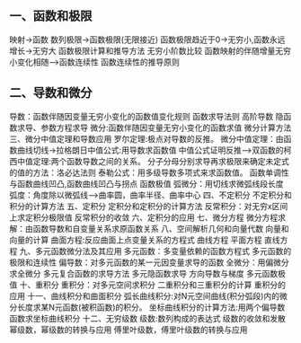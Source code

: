 ## 一、函数和极限
映射->函数
数列极限->函数极限(无限接近)
函数极限趋近于0->无穷小,函数永远增长->无穷大
函数极限计算和推导方法
无穷小阶数比较
函数映射的伴随增量无穷小变化相随-->函数连续性
函数连续性的推导原则
## 二、导数和微分
导数：函数伴随因变量无穷小变化的函数值变化规则
函数求导法则
高阶导数
隐函数求导、参数方程求导
微分:函数伴随因变量无穷小变化的函数求值
微分计算方法
三、微分中值定理和导数应用
罗尔定理:极点对导数的反推。
微分中值定理：由函数曲线切线->拉格朗日中值公式:用导数求函数值
中值公式证明反推-->双函数的柯西中值定理:两个函数导数之间的关系。
分子分母分别求导再求极限来确定未定式的值的方法：洛必达法则
泰勒公式：用多级导数多项式来求函数值。
函数单调性与函数曲线凹凸,函数曲线凹凸与拐点
函数极值
弧微分：用切线求微弧线段长度
弧度：角度除以微弧线-->曲率圆，曲率半径、曲率中心
四、不定积分
不定积分和积分的计算方法
五、定积分
定积分和定积分的计算方法
反常积分：对无穷x区间上求定积分极限值
反常积分的收敛
六、定积分的应用
七、微分方程
微分方程求解：由函数导数和自变量关系求原函数关系
八、空间解析几何和向量代数
向量和向量的计算
曲面方程:反应曲面上点变量关系的方程式
曲线方程
平面方程
直线方程
九、多元函数微分法及其应用
多元函数：多变量依赖的函数方程式
多元函数的极限和连续性
偏导数：对多元函数的某一元因变量求导的函数
全微分：用偏微分求全微分
多元复合函数的求导方法
多元隐函数求导
方向导数与梯度
多元函数极值
十、重积分
重积分：对多元空间求积分
二重积分和三重积分的计算
重积分的应用
十一、曲线积分和曲面积分
弧长曲线积分:对N元空间曲线(积分弧段)内的微分长度求某N元函数(被积函数)的积分。
坐标曲线积分的计算方法:用两个偏导数函数求坐标曲线积分
十二、无穷级数
级数:数列构成的表达式
级数的收敛和发散
幂级数，幂级数的转换与应用
傅里叶级数，傅里叶级数的转换与应用